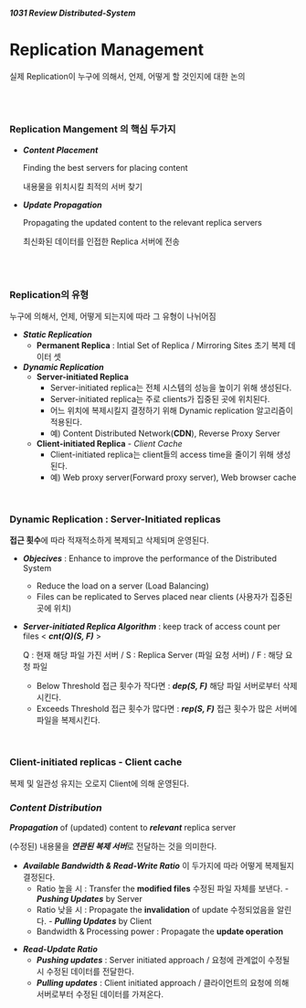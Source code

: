 ##### 1031 Review Distributed-System

# Replication Management

실제 Replication이 누구에 의해서, 언제, 어떻게 할 것인지에 대한 논의

<br/><br/>

### **Replication Mangement** 의 핵심 두가지

* **_Content Placement_**

  Finding the best servers for placing content

  내용물을 위치시킬 최적의 서버 찾기

* **_Update Propagation_**

  Propagating the updated content to the relevant replica servers

  최신화된 데이터를 인접한 Replica 서버에 전송

  <br/><br/>

### Replication의 유형

누구에 의해서, 언제, 어떻게 되는지에 따라 그 유형이 나뉘어짐

* **_Static Replication_**
  - **Permanent Replica** : Intial Set of Replica / Mirroring Sites 초기 복제 데이터 셋
* **_Dynamic Replication_**
  - **Server-initiated Replica**
    - Server-initiated replica는 전체 시스템의 성능을 높이기 위해 생성된다.
    - Server-initiated replica는 주로 clients가 집중된 곳에 위치된다.
    - 어느 위치에 복제시킬지 결정하기 위해 Dynamic replication 알고리즘이 적용된다.
    - 예) Content Distributed Network(**CDN**), Reverse Proxy Server
  - **Client-initiated Replica** - *Client Cache*
    - Client-initiated replica는 client들의 access time을 줄이기 위해 생성된다.
    - 예) Web proxy server(Forward proxy server), Web browser cache

<br/>

### Dynamic Replication : Server-Initiated replicas

**접근 횟수**에 따라 적재적소하게 복제되고 삭제되며 운영된다.

* ***Objecives*** : Enhance to improve the performance of the Distributed System
  * Reduce the load on a server (Load Balancing)
  * Files can be replicated to Serves placed near clients (사용자가 집중된 곳에 위치)

* ***Server-initiated Replica Algorithm*** : keep track of access count per files < ***cnt(Q)(S, F)*** >

  Q : 현재 해당 파일 가진 서버 / S : Replica Server (파일 요청 서버) / F : 해당 요청 파일

  * Below Threshold 접근 횟수가 작다면 : ***dep(S, F)*** 해당 파일 서버로부터 삭제시킨다.
  * Exceeds Threshold 접근 횟수가 많다면 : ***rep(S, F)*** 접근 횟수가 많은 서버에 파일을 복제시킨다.

<br/>

### Client-initiated replicas - Client cache

복제 및 일관성 유지는 오로지 Client에 의해 운영된다.

### ***Content Distribution*** 

***Propagation*** of (updated) content to ***relevant*** replica server

(수정된) 내용물을 ***연관된 복제 서버***로 전달하는 것을 의미한다.

* ***Available Bandwidth & Read-Write Ratio*** 이 두가지에 따라 어떻게 복제될지 결정된다.
  * Ratio 높을 시 : Transfer the **modified files** 수정된 파일 자체를 보낸다. - ***Pushing Updates*** by Server
  * Ratio 낮을 시 : Propagate the **invalidation** of update 수정되었음을 알린다. - ***Pulling Updates*** by Client
  * Bandwidth & Processing power : Propagate the **update operation**

- ***Read-Update Ratio***
  - ***Pushing updates*** : Server initiated approach / 요청에 관계없이 수정될 시 수정된 데이터를 전달한다.
  - ***Pulling updates*** : Client initiated approach / 클라이언트의 요청에 의해 서버로부터 수정된 데이터를 가져온다.

<br/><br/>